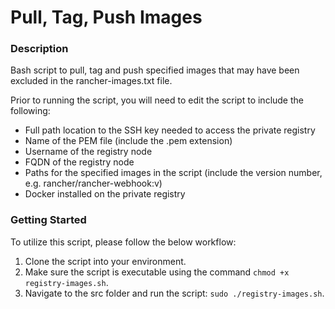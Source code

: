 # Pull, Tag, Push Images

### Description
Bash script to pull, tag and push specified images that may have been excluded in the rancher-images.txt file.

Prior to running the script, you will need to edit the script to include the following:

- Full path location to the SSH key needed to access the private registry
- Name of the PEM file (include the .pem extension)
- Username of the registry node
- FQDN of the registry node
- Paths for the specified images in the script (include the version number, e.g. rancher/rancher-webhook:v<version number>)
- Docker installed on the private registry

### Getting Started
To utilize this script, please follow the below workflow:

1. Clone the script into your environment.
2. Make sure the script is executable using the command `chmod +x registry-images.sh`.
3. Navigate to the src folder and run the script: `sudo ./registry-images.sh`.
